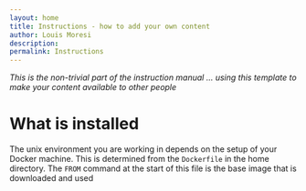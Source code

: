 ```yaml
---
layout: home
title: Instructions - how to add your own content
author: Louis Moresi
description:
permalink: Instructions
---
```


_This is the non-trivial part of the instruction manual ... using this template to make your content available to other people_

# What is installed

The unix environment you are working in depends on the setup of your Docker machine. This is determined from the `Dockerfile` in the home directory. The `FROM` command at the start of this file is the base image that is downloaded and used  
